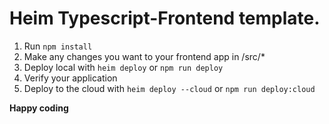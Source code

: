 # Heim Typescript-Frontend template.

1. Run `npm install`
2. Make any changes you want to your frontend app in /src/*
3. Deploy local with `heim deploy` or `npm run deploy`
4. Verify your application
5. Deploy to the cloud with `heim deploy --cloud` or `npm run deploy:cloud`

**Happy coding**
